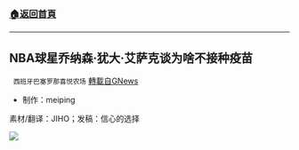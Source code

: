 ###  [:house:返回首頁](https://github.com/ourhimalayas/txt)
---


## NBA球星乔纳森·犹大·艾萨克谈为啥不接种疫苗
` 西班牙巴塞罗那喜悦农场` [轉載自GNews](https://gnews.org/zh-hans/1564702/)

- 制作：meiping


素材/翻译：JIHO；发稿：信心的选择

![](https://assets.gnews.org/wp-content/uploads/2021/09/GNEWS_CH.-1-1.jpeg)

